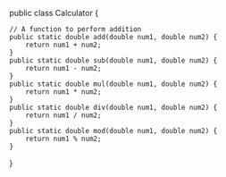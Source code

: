 public class Calculator {

    // A function to perform addition
    public static double add(double num1, double num2) {
        return num1 + num2;
    }
    public static double sub(double num1, double num2) {
        return num1 - num2;
    }
    public static double mul(double num1, double num2) {
        return num1 * num2;
    }
    public static double div(double num1, double num2) {
        return num1 / num2;
    }
    public static double mod(double num1, double num2) {
        return num1 % num2;
    }
}


